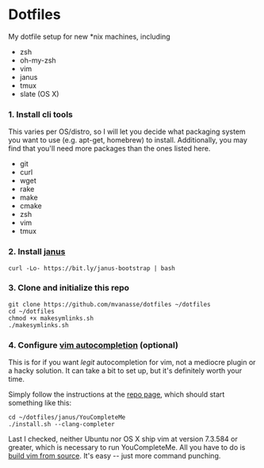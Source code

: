 # Dotfiles

My dotfile setup for new *nix machines, including

- zsh
- oh-my-zsh
- vim
- janus
- tmux
- slate (OS X)

### 1. Install cli tools

This varies per OS/distro, so I will let you decide what packaging system you
want to use (e.g. apt-get, homebrew) to install. Additionally, you may find that you'll need more packages than the ones
listed here.

- git
- curl
- wget
- rake
- make
- cmake
- zsh
- vim
- tmux

### 2. Install [janus](https://github.com/carlhuda/janus)

    curl -Lo- https://bit.ly/janus-bootstrap | bash 

### 3. Clone and initialize this repo

    git clone https://github.com/mvanasse/dotfiles ~/dotfiles
    cd ~/dotfiles
    chmod +x makesymlinks.sh
    ./makesymlinks.sh

### 4. Configure [vim autocompletion](https://github.com/Valloric/YouCompleteMe) (optional)

This is for if you want *legit* autocompletion for vim, not a mediocre plugin or a hacky solution. It can take a bit to set up, but it's definitely worth your time.

Simply follow the instructions at the [repo page](https://github.com/Valloric/YouCompleteMe), which should start something like this:

    cd ~/dotfiles/janus/YouCompleteMe
    ./install.sh --clang-completer

Last I checked, neither Ubuntu nor OS X ship vim at version 7.3.584 or greater, which is necessary to run YouCompleteMe. All you have to do is [build vim from source](https://github.com/Valloric/YouCompleteMe/wiki/Building-Vim-from-source). It's easy -- just more command punching.
